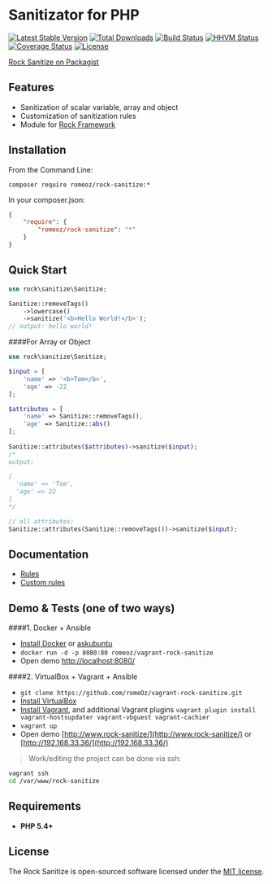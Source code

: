 Sanitizator for PHP
=======================

[![Latest Stable Version](https://poser.pugx.org/romeOz/rock-sanitize/v/stable.svg)](https://packagist.org/packages/romeOz/rock-sanitize)
[![Total Downloads](https://poser.pugx.org/romeOz/rock-sanitize/downloads.svg)](https://packagist.org/packages/romeOz/rock-sanitize)
[![Build Status](https://travis-ci.org/romeOz/rock-sanitize.svg?branch=master)](https://travis-ci.org/romeOz/rock-sanitize)
[![HHVM Status](http://hhvm.h4cc.de/badge/romeoz/rock-sanitize.svg)](http://hhvm.h4cc.de/package/romeoz/rock-sanitize)
[![Coverage Status](https://coveralls.io/repos/romeOz/rock-sanitize/badge.svg?branch=master)](https://coveralls.io/r/romeOz/rock-sanitize?branch=master)
[![License](https://poser.pugx.org/romeOz/rock-sanitize/license.svg)](https://packagist.org/packages/romeOz/rock-sanitize)

[Rock Sanitize on Packagist](https://packagist.org/packages/romeOz/rock-sanitize)

Features
-------------------

 * Sanitization of scalar variable, array and object
 * Customization of sanitization rules
 * Module for [Rock Framework](https://github.com/romeOz/rock)
 
Installation
-------------------

From the Command Line:

```composer require romeoz/rock-sanitize:*```

In your composer.json:

```json
{
    "require": {
        "romeoz/rock-sanitize": "*"
    }
}
```

Quick Start
-------------------

```php
use rock\sanitize\Sanitize;

Sanitize::removeTags()
    ->lowercase()
    ->sanitize('<b>Hello World!</b>');
// output: hello world!    
```

####For Array or Object

```php
use rock\sanitize\Sanitize;

$input = [
    'name' => '<b>Tom</b>',
    'age' => -22
];

$attributes = [
    'name' => Sanitize::removeTags(),
    'age' => Sanitize::abs()
];
        
Sanitize::attributes($attributes)->sanitize($input);
/*
output:

[
  'name' => 'Tom',
  'age' => 22
]
*/

// all attributes:
Sanitize::attributes(Sanitize::removeTags())->sanitize($input);
```

Documentation
-------------------

 * [Rules](https://github.com/romeOz/rock-sanitize/blob/master/docs/rules.md)
 * [Custom rules](https://github.com/romeOz/rock-sanitize/blob/master/docs/custom-rules.md)

Demo & Tests (one of two ways)
-------------------

####1. Docker + Ansible

 * [Install Docker](https://docs.docker.com/installation/) or [askubuntu](http://askubuntu.com/a/473720)
 * `docker run -d -p 8080:80 romeoz/vagrant-rock-sanitize`
 * Open demo [http://localhost:8080/](http://localhost:8080/)
 
####2. VirtualBox + Vagrant + Ansible

 * `git clone https://github.com/romeOz/vagrant-rock-sanitize.git`
 * [Install VirtualBox](https://www.virtualbox.org/wiki/Downloads)
 * [Install Vagrant](https://www.vagrantup.com/downloads), and additional Vagrant plugins `vagrant plugin install vagrant-hostsupdater vagrant-vbguest vagrant-cachier`
 * `vagrant up`
 * Open demo [http://www.rock-sanitize/](http://www.rock-sanitize/) or [http://192.168.33.36/](http://192.168.33.36/)

> Work/editing the project can be done via ssh:

```bash
vagrant ssh
cd /var/www/rock-sanitize
```

Requirements
-------------------

 * **PHP 5.4+**

License
-------------------

The Rock Sanitize is open-sourced software licensed under the [MIT license](http://opensource.org/licenses/MIT).